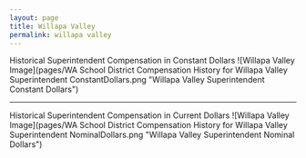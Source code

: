 ```yaml
---
layout: page
title: Willapa Valley
permalink: willapa valley
---
```



Historical Superintendent Compensation in Constant Dollars
![Willapa Valley Image](pages/WA School District Compensation History for Willapa Valley Superintendent ConstantDollars.png "Willapa Valley Superintendent Constant Dollars")

___

Historical Superintendent Compensation in Current Dollars
![Willapa Valley Image](pages/WA School District Compensation History for Willapa Valley Superintendent NominalDollars.png "Willapa Valley Superintendent Nominal Dollars")
